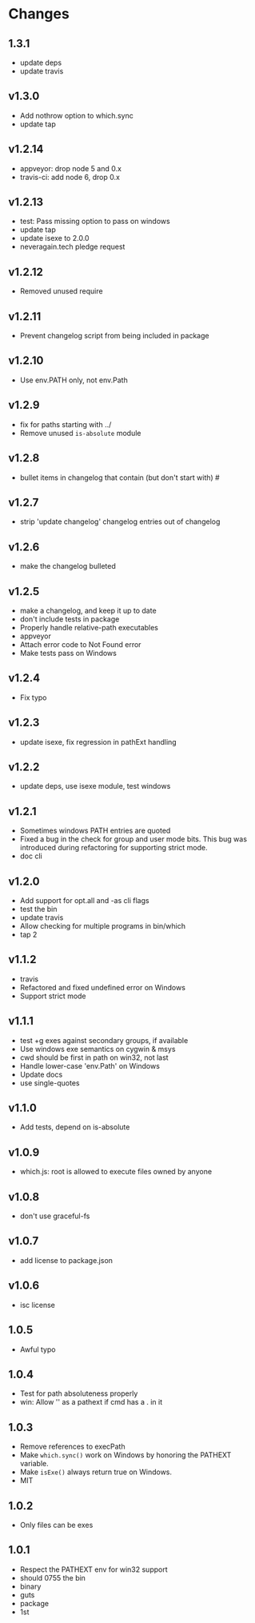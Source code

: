 <h1 id="changes">Changes</h1>

<h2 id="1.3.1">1.3.1</h2>

<ul>
<li>update deps</li>
<li>update travis</li>
</ul>

<h2 id="v1.3.0">v1.3.0</h2>

<ul>
<li>Add nothrow option to which.sync</li>
<li>update tap</li>
</ul>

<h2 id="v1.2.14">v1.2.14</h2>

<ul>
<li>appveyor: drop node 5 and 0.x</li>
<li>travis-ci: add node 6, drop 0.x</li>
</ul>

<h2 id="v1.2.13">v1.2.13</h2>

<ul>
<li>test: Pass missing option to pass on windows</li>
<li>update tap</li>
<li>update isexe to 2.0.0</li>
<li>neveragain.tech pledge request</li>
</ul>

<h2 id="v1.2.12">v1.2.12</h2>

<ul>
<li>Removed unused require</li>
</ul>

<h2 id="v1.2.11">v1.2.11</h2>

<ul>
<li>Prevent changelog script from being included in package</li>
</ul>

<h2 id="v1.2.10">v1.2.10</h2>

<ul>
<li>Use env.PATH only, not env.Path</li>
</ul>

<h2 id="v1.2.9">v1.2.9</h2>

<ul>
<li>fix for paths starting with ../</li>
<li>Remove unused <code>is-absolute</code> module</li>
</ul>

<h2 id="v1.2.8">v1.2.8</h2>

<ul>
<li>bullet items in changelog that contain (but don't start with) #</li>
</ul>

<h2 id="v1.2.7">v1.2.7</h2>

<ul>
<li>strip 'update changelog' changelog entries out of changelog</li>
</ul>

<h2 id="v1.2.6">v1.2.6</h2>

<ul>
<li>make the changelog bulleted</li>
</ul>

<h2 id="v1.2.5">v1.2.5</h2>

<ul>
<li>make a changelog, and keep it up to date</li>
<li>don't include tests in package</li>
<li>Properly handle relative-path executables</li>
<li>appveyor</li>
<li>Attach error code to Not Found error</li>
<li>Make tests pass on Windows</li>
</ul>

<h2 id="v1.2.4">v1.2.4</h2>

<ul>
<li>Fix typo</li>
</ul>

<h2 id="v1.2.3">v1.2.3</h2>

<ul>
<li>update isexe, fix regression in pathExt handling</li>
</ul>

<h2 id="v1.2.2">v1.2.2</h2>

<ul>
<li>update deps, use isexe module, test windows</li>
</ul>

<h2 id="v1.2.1">v1.2.1</h2>

<ul>
<li>Sometimes windows PATH entries are quoted</li>
<li>Fixed a bug in the check for group and user mode bits. This bug was introduced during refactoring for supporting strict mode.</li>
<li>doc cli</li>
</ul>

<h2 id="v1.2.0">v1.2.0</h2>

<ul>
<li>Add support for opt.all and -as cli flags</li>
<li>test the bin</li>
<li>update travis</li>
<li>Allow checking for multiple programs in bin/which</li>
<li>tap 2</li>
</ul>

<h2 id="v1.1.2">v1.1.2</h2>

<ul>
<li>travis</li>
<li>Refactored and fixed undefined error on Windows</li>
<li>Support strict mode</li>
</ul>

<h2 id="v1.1.1">v1.1.1</h2>

<ul>
<li>test +g exes against secondary groups, if available</li>
<li>Use windows exe semantics on cygwin &amp; msys</li>
<li>cwd should be first in path on win32, not last</li>
<li>Handle lower-case 'env.Path' on Windows</li>
<li>Update docs</li>
<li>use single-quotes</li>
</ul>

<h2 id="v1.1.0">v1.1.0</h2>

<ul>
<li>Add tests, depend on is-absolute</li>
</ul>

<h2 id="v1.0.9">v1.0.9</h2>

<ul>
<li>which.js: root is allowed to execute files owned by anyone</li>
</ul>

<h2 id="v1.0.8">v1.0.8</h2>

<ul>
<li>don't use graceful-fs</li>
</ul>

<h2 id="v1.0.7">v1.0.7</h2>

<ul>
<li>add license to package.json</li>
</ul>

<h2 id="v1.0.6">v1.0.6</h2>

<ul>
<li>isc license</li>
</ul>

<h2 id="1.0.5">1.0.5</h2>

<ul>
<li>Awful typo</li>
</ul>

<h2 id="1.0.4">1.0.4</h2>

<ul>
<li>Test for path absoluteness properly</li>
<li>win: Allow '' as a pathext if cmd has a . in it</li>
</ul>

<h2 id="1.0.3">1.0.3</h2>

<ul>
<li>Remove references to execPath</li>
<li>Make <code>which.sync()</code> work on Windows by honoring the PATHEXT variable.</li>
<li>Make <code>isExe()</code> always return true on Windows.</li>
<li>MIT</li>
</ul>

<h2 id="1.0.2">1.0.2</h2>

<ul>
<li>Only files can be exes</li>
</ul>

<h2 id="1.0.1">1.0.1</h2>

<ul>
<li>Respect the PATHEXT env for win32 support</li>
<li>should 0755 the bin</li>
<li>binary</li>
<li>guts</li>
<li>package</li>
<li>1st</li>
</ul>
